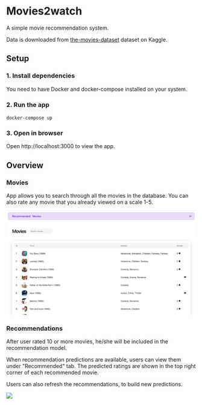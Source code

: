 # Movies2watch

A simple movie recommendation system.

Data is downloaded from [the-movies-dataset](https://www.kaggle.com/datasets/rounakbanik/the-movies-dataset) dataset on Kaggle.

## Setup

### 1. Install dependencies

You need to have Docker and docker-compose installed on your system.

### 2. Run the app

```shell
docker-compose up
```

### 3. Open in browser

Open http://localhost:3000 to view the app.

## Overview

### Movies

App allows you to search through all the movies in the database. You can also rate any movie that you already viewed on a scale 1-5.

![](./screenshots/movies.png)

### Recommendations

After user rated 10 or more movies, he/she will be included in the recommendation model.

When recommendation predictions are available, users can view them under "Recommended" tab. The predicted ratings are shown in the top right corner of each recommended movie. 

Users can also refresh the recommendations, to build new predictions.

![](./screenshots/recommended.png)